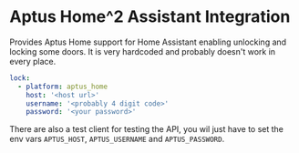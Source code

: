 # Aptus Home^2 Assistant Integration
Provides Aptus Home support for Home Assistant
enabling unlocking and locking some doors.
It is very hardcoded and probably doesn't work in every place.

```yaml
lock:
  - platform: aptus_home
    host: '<host url>'
    username: '<probably 4 digit code>'
    password: '<your password>'
```

There are also a test client for testing the API,
you wil just have to set the env vars
`APTUS_HOST`, `APTUS_USERNAME` and `APTUS_PASSWORD`.
